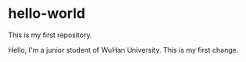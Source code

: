 # hello-world
This is my first repository.

Hello, I'm a junior student of WuHan University.
This is my first change.
